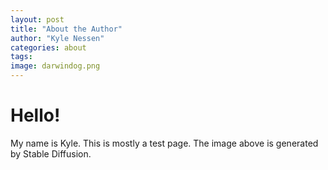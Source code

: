 ```yaml
---
layout: post
title: "About the Author"
author: "Kyle Nessen"
categories: about
tags: 
image: darwindog.png
---
```


# Hello! 

My name is Kyle. This is mostly a test page. The image above is generated by Stable Diffusion.
